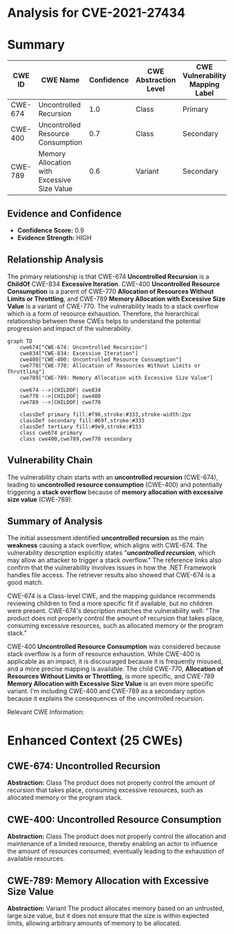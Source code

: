 # Analysis for CVE-2021-27434

# Summary
| CWE ID | CWE Name | Confidence | CWE Abstraction Level | CWE Vulnerability Mapping Label | CWE-Vulnerability Mapping Notes |
|---|---|---|---|---|---|
| CWE-674 | Uncontrolled Recursion | 1.0 | Class | Primary | Allowed-with-Review |
| CWE-400 | Uncontrolled Resource Consumption | 0.7 | Class | Secondary | Discouraged |
| CWE-789 | Memory Allocation with Excessive Size Value | 0.6 | Variant | Secondary | Allowed |

## Evidence and Confidence

*   **Confidence Score:** 0.9
*   **Evidence Strength:** HIGH

## Relationship Analysis
The primary relationship is that CWE-674 **Uncontrolled Recursion** is a **ChildOf** CWE-834 **Excessive Iteration**. CWE-400 **Uncontrolled Resource Consumption** is a parent of CWE-770 **Allocation of Resources Without Limits or Throttling**, and CWE-789 **Memory Allocation with Excessive Size Value** is a variant of CWE-770. The vulnerability leads to a stack overflow which is a form of resource exhaustion. Therefore, the hierarchical relationship between these CWEs helps to understand the potential progression and impact of the vulnerability.

```mermaid
graph TD
    cwe674["CWE-674: Uncontrolled Recursion"]
    cwe834["CWE-834: Excessive Iteration"]
    cwe400["CWE-400: Uncontrolled Resource Consumption"]
    cwe770["CWE-770: Allocation of Resources Without Limits or Throttling"]
    cwe789["CWE-789: Memory Allocation with Excessive Size Value"]

    cwe674 -->|CHILDOF| cwe834
    cwe770 -->|CHILDOF| cwe400
    cwe789 -->|CHILDOF| cwe770
    
    classDef primary fill:#f96,stroke:#333,stroke-width:2px
    classDef secondary fill:#69f,stroke:#333
    classDef tertiary fill:#9e9,stroke:#333
    class cwe674 primary
    class cwe400,cwe789,cwe770 secondary
```

## Vulnerability Chain
The vulnerability chain starts with an **uncontrolled recursion** (CWE-674), leading to **uncontrolled resource consumption** (CWE-400) and potentially triggering a **stack overflow** because of **memory allocation with excessive size value** (CWE-789).

## Summary of Analysis
The initial assessment identified **uncontrolled recursion** as the main **weakness** causing a stack overflow, which aligns with CWE-674. The vulnerability description explicitly states "***uncontrolled recursion***, which may allow an attacker to trigger a stack overflow." The reference links also confirm that the vulnerability involves issues in how the .NET Framework handles file access. The retriever results also showed that CWE-674 is a good match.

CWE-674 is a Class-level CWE, and the mapping guidance recommends reviewing children to find a more specific fit if available, but no children were present. CWE-674's description matches the vulnerability well: "The product does not properly control the amount of recursion that takes place, consuming excessive resources, such as allocated memory or the program stack."

CWE-400 **Uncontrolled Resource Consumption** was considered because stack overflow is a form of resource exhaustion. While CWE-400 is applicable as an impact, it is discouraged because it is frequently misused, and a more precise mapping is available. The child CWE-770, **Allocation of Resources Without Limits or Throttling**, is more specific, and CWE-789 **Memory Allocation with Excessive Size Value** is an even more specific variant. I'm including CWE-400 and CWE-789 as a secondary option because it explains the consequences of the uncontrolled recursion.

Relevant CWE Information:

# Enhanced Context (25 CWEs)

## CWE-674: Uncontrolled Recursion
**Abstraction:** Class
The product does not properly control the amount of recursion that takes place,  consuming excessive resources, such as allocated memory or the program stack.

## CWE-400: Uncontrolled Resource Consumption
**Abstraction:** Class
The product does not properly control the allocation and maintenance of a limited resource, thereby enabling an actor to influence the amount of resources consumed, eventually leading to the exhaustion of available resources.

## CWE-789: Memory Allocation with Excessive Size Value
**Abstraction:** Variant
The product allocates memory based on an untrusted, large size value, but it does not ensure that the size is within expected limits, allowing arbitrary amounts of memory to be allocated.
